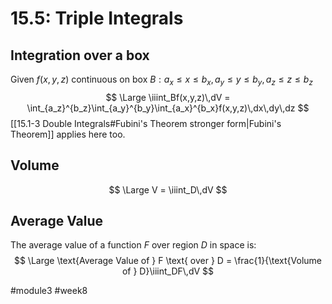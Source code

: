 # 15.5: Triple Integrals
## Integration over a box
Given $f(x, y, z)$ continuous on box $B: a_x \leq x \leq b_x, a_y \leq y \leq b_y, a_z \leq z \leq b_z$
$$
\Large
\iiint_Bf(x,y,z)\,dV = \int_{a_z}^{b_z}\int_{a_y}^{b_y}\int_{a_x}^{b_x}f(x,y,z)\,dx\,dy\,dz
$$
[[15.1-3 Double Integrals#Fubini's Theorem stronger form|Fubini's Theorem]] applies here too.

## Volume
$$
\Large
V = \iiint_D\,dV
$$
## Average Value
The average value of a function $F$ over region $D$ in space is:
$$
\Large
\text{Average Value of } F \text{ over } D = \frac{1}{\text{Volume of } D}\iiint_DF\,dV
$$

#module3 #week8